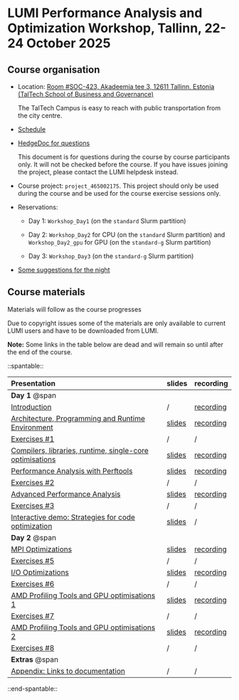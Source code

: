 # LUMI Performance Analysis and Optimization Workshop, Tallinn, 22-24 October 2025


## Course organisation

-   Location: [Room #SOC-423, Akadeemia tee 3, 12611 Tallinn, Estonia (TalTech School of Business and Governance)](https://www.google.com/maps/place/TalTech+School+of+Business+and+Governance/@59.3969697,24.6637115,17z/data=!4m6!3m5!1s0x469295aa094a8085:0x485c0c53f2beafc6!8m2!3d59.3966531!4d24.6700325!16s%2Fg%2F11clwfsnsy?entry=ttu&g_ep=EgoyMDI1MTAwMS4wIKXMDSoASAFQAw%3D%3D)

    The TalTech Campus is easy to reach with public transportation from the city centre.

-   [Schedule](schedule.md)

-   [HedgeDoc for questions](https://siili.rahtiapp.fi/Profiling-October25?both)

    This document is for questions during the course by course participants only.
    It will not be checked before the course. If you have issues joining the project,
    please contact the LUMI helpdesk instead.

-   Course project: `project_465002175`.
    This project should only be used during the course and be used for the course exercise 
    sessions only.

-   Reservations:

    -   Day 1: `Workshop_Day1` (on the `standard` Slurm partition)

    -   Day 2: `Workshop_Day2` for CPU (on the `standard` Slurm partition)
        and `Workshop_Day2_gpu` for GPU (on the `standard-g` Slurm partition)

    -   Day 3: `Workshop_Day3` (on the `standard-g` Slurm partition)

-   [Some suggestions for the night](evening_suggestions.md)

<!--
ReservationName=Workshop_Day1 StartTime=2025-10-22T09:00:00 EndTime=2025-10-22T18:00:00 Duration=09:00:00
   Nodes=nid[001000-001015] NodeCnt=16 CoreCnt=2048 Features=(null) PartitionName=standard Flags=
   TRES=cpu=4096
   Users=(null) Groups=(null) Accounts=project_465002175 Licenses=(null) State=INACTIVE BurstBuffer=(null) Watts=n/a
   MaxStartDelay=(null)

ReservationName=Workshop_Day2 StartTime=2025-10-23T09:00:00 EndTime=2025-10-23T18:00:00 Duration=09:00:00
   Nodes=nid[001000-001015] NodeCnt=16 CoreCnt=2048 Features=(null) PartitionName=standard Flags=
   TRES=cpu=4096
   Users=(null) Groups=(null) Accounts=project_465002175 Licenses=(null) State=INACTIVE BurstBuffer=(null) Watts=n/a
   MaxStartDelay=(null)

ReservationName=Workshop_Day2_gpu StartTime=2025-10-23T09:00:00 EndTime=2025-10-23T18:00:00 Duration=09:00:00

   Nodes=nid[005124-005139] NodeCnt=16 CoreCnt=1024 Features=(null) PartitionName=standard-g Flags=

   TRES=cpu=2048

   Users=(null) Groups=(null) Accounts=project_465002175 Licenses=(null) State=INACTIVE BurstBuffer=(null) Watts=n/a

   MaxStartDelay=(null)

ReservationName=Workshop_Day3 StartTime=2025-10-24T09:00:00 EndTime=2025-10-24T18:00:00 Duration=09:00:00
   Nodes=nid[005124-005139] NodeCnt=16 CoreCnt=1024 Features=(null) PartitionName=standard-g Flags=
   TRES=cpu=2048
   Users=(null) Groups=(null) Accounts=project_465002175 Licenses=(null) State=INACTIVE BurstBuffer=(null) Watts=n/a
   MaxStartDelay=(null)
-->


## Course materials

Materials will follow as the course progresses

Due to copyright issues some of the materials are only available to current LUMI users and have to be
downloaded from LUMI.

**Note:** Some links in the table below are dead and will remain so until after the end of the course.

::spantable::

| Presentation | slides | recording |
|:-------------|:-------|:----------|
| **Day 1** @span |  |  |
| [Introduction](M100_Course_Introduction.md) | / | [recording](M100_Course_Introduction.md) |
| [Architecture, Programming and Runtime Environment](M101_HPE_PE.md) | [slides](M101_HPE_PE.md#materials) | [recording](M101_HPE_PE.md) |
| [Exercises #1](ME101_HPE_PE.md) | / | / |
| [Compilers, libraries, runtime, single-core optimisations](M102_Compilers.md) | [slides](M102_Compilers.md#materials) | [recording](M102_Compilers.md) |
| [Performance Analysis with Perftools](M103_Perftools.md) | [slides](M103_Perftools.md#materials) | [recording](M103_Perftools.md) |
| [Exercises #2](ME103_Perftools.md) | / | / |
| [Advanced Performance Analysis](M104_AdvancedPerformanceAnalysis.md) | [slides](M104_AdvancedPerformanceAnalysis.md#materials) | [recording](M104_AdvancedPerformanceAnalysis.md) |
| [Exercises #3](ME104_AdvancedPerformanceAnalysis.md) | / | / |
| [Interactive demo: Strategies for code optimization](M105_Demo_Optimizing_Code.md) | [slides](M105_Demo_Optimizing_Code.md#materials) | / |
| **Day 2** @span |  |  |
| [MPI Optimizations](M201_MPI.md) | [slides](M201_MPI.md) | [recording](M201_MPI.md) |
| [Exercises #5](ME201_MPI.md) | / | / |
| [I/O Optimizations](M202_IO.md) | [slides](M202_IO.md) | [recording](M202_IO.md) |
| [Exercises #6](ME202_IO.md) | / | / |
| [AMD Profiling Tools and GPU optimisations 1](M203_AMD_tools_1.md) | [slides](M203_AMD_tools_1.md#materials) | [recording](M203_AMD_tools_1.md) |
| [Exercises #7](ME203_AMD_tools_1.md) | / | / |
| [AMD Profiling Tools and GPU optimisations 2](M204_AMD_tools_2.md) | [slides](M204_AMD_tools_2.md#materials) | [recording](M204_AMD_tools_2.md) |
| [Exercises #8](ME204_AMD_tools_2.md) | / | / |
| **Extras** @span |  |  |
| [Appendix: Links to documentation](A01_Documentation.md) | / | / |

::end-spantable::
<!--
| **Day 3** @span |  |  |
| [Best practices: GPU Optimization, tips & tricks](M301_Best_Practices_GPU_Optimization.md) | [slides](M301_Best_Practices_GPU_Optimization.md#materials) | [recording](M301_Best_Practices_GPU_Optimization.md) |
| [Exercises #9](ME301_Best_Practices_GPU_Optimization.md) | / | / |
-->

<!--
## Making the exercises after the course

### HPE

The exercise material remains available in the course archive on LUMI:

-   The PDF notes in `/appl/local/training/paow-20251022/files/LUMI-paow-20251022-Exercises_HPE.pdf`

-   The other files for the exercises in either a
    bzip2-compressed tar file `/appl/local/training/paow-20251022/files/LUMI-paow-20251022-Exercises_HPE.tar.bz2` or
    an uncompressed tar file `/appl/local/training/paow-20251022/files/LUMI-paow-20251022-Exercises_HPE.tar`.

To reconstruct the exercise material in your own home, project or scratch directory, all you need to do is run:

```
tar -xf /appl/local/training/paow-20251022/files/LUMI-paow-20251022-Exercises_HPE.tar.bz2
```

in the directory where you want to work on the exercises. This will create the `Exercises/HPE` subdirectory
from the training project. 

However, instead of running the `lumi_c.sh` or `lumi_g.sh` scripts that only work for the course as 
they set the course project as the active project for Slurm and also set a reservation, use the
`lumi_c_after.sh` and `lumi_g_after.sh` scripts instead, but first edit them to use one of your
projects.

### AMD

See the notes at each session.

There is no guarantee though that the software that is referred to on the system, will be there forever
or will still work after an update of the system.

!!! Warning
    The software and exercises were tested thoroughly at the time of the course. LUMI however is in
    continuous evolution and changes to the system may break exercises and software
-->


